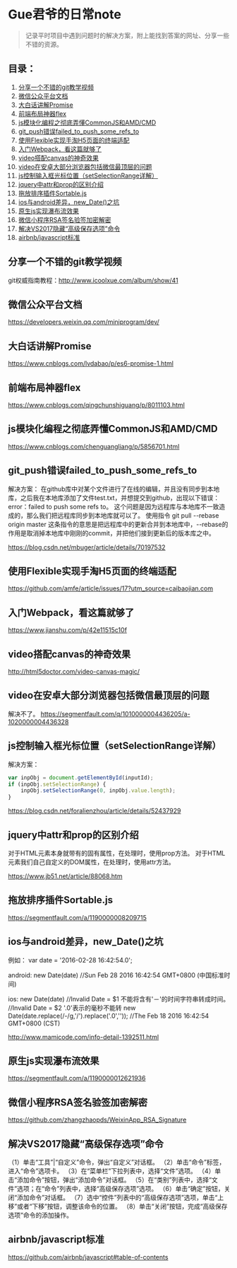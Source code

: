 # Gue君爷的日常note

>记录平时项目中遇到问题时的解决方案，附上能找到答案的网址、分享一些不错的资源。

## 目录：
1. [分享一个不错的git教学视频](#分享一个不错的git教学视频)
2. [微信公众平台文档](#微信公众平台文档)
3. [大白话讲解Promise](#大白话讲解Promise)
4. [前端布局神器flex](#前端布局神器flex)
5. [js模块化编程之彻底弄懂CommonJS和AMD/CMD](#js模块化编程之彻底弄懂CommonJS和AMD/CMD)
6. [git_push错误failed_to_push_some_refs_to](#git_push错误failed_to_push_some_refs_to)
7. [使用Flexible实现手淘H5页面的终端适配](#使用Flexible实现手淘H5页面的终端适配)
8. [入门Webpack，看这篇就够了](#入门Webpack，看这篇就够了)
9. [video搭配canvas的神奇效果](#video搭配canvas的神奇效果)
10. [video在安卓大部分浏览器包括微信最顶层的问题](#video在安卓大部分浏览器包括微信最顶层的问题)
11. [js控制输入框光标位置（setSelectionRange详解）](#js控制输入框光标位置（setSelectionRange详解）)
12. [jquery中attr和prop的区别介绍](#jquery中attr和prop的区别介绍)
13. [拖放排序插件Sortable.js](#拖放排序插件Sortable.js)
14. [ios与android差异，new_Date()之坑](#ios与android差异，new_Date()之坑)
15. [原生js实现瀑布流效果](#原生js实现瀑布流效果)
16. [微信小程序RSA签名验签加密解密](#微信小程序RSA签名验签加密解密)
17. [解决VS2017隐藏“高级保存选项”命令](#解决VS2017隐藏“高级保存选项”命令)
18. [airbnb/javascript标准](#airbnb/javascript标准)


## 分享一个不错的git教学视频
git权威指南教程：http://www.icoolxue.com/album/show/41


## 微信公众平台文档
https://developers.weixin.qq.com/miniprogram/dev/


## 大白话讲解Promise
https://www.cnblogs.com/lvdabao/p/es6-promise-1.html


## 前端布局神器flex
https://www.cnblogs.com/qingchunshiguang/p/8011103.html


## js模块化编程之彻底弄懂CommonJS和AMD/CMD
https://www.cnblogs.com/chenguangliang/p/5856701.html


## git_push错误failed_to_push_some_refs_to
解决方案：
在github库中对某个文件进行了在线的编辑，并且没有同步到本地库，之后我在本地库添加了文件test.txt，并想提交到github，出现以下错误：error：failed to push some refs to。
这个问题是因为远程库与本地库不一致造成的，那么我们把远程库同步到本地库就可以了。 
使用指令 git pull --rebase origin master
这条指令的意思是把远程库中的更新合并到本地库中，--rebase的作用是取消掉本地库中刚刚的commit，并把他们接到更新后的版本库之中。

https://blog.csdn.net/mbuger/article/details/70197532


## 使用Flexible实现手淘H5页面的终端适配
https://github.com/amfe/article/issues/17?utm_source=caibaojian.com


## 入门Webpack，看这篇就够了
https://www.jianshu.com/p/42e11515c10f


## video搭配canvas的神奇效果
http://html5doctor.com/video-canvas-magic/


## video在安卓大部分浏览器包括微信最顶层的问题
解决不了。
https://segmentfault.com/q/1010000004436205/a-1020000004436328


## js控制输入框光标位置（setSelectionRange详解）

解决方案：
```javascript
var inpObj = document.getElementById(inputId);
if (inpObj.setSelectionRange) {
    inpObj.setSelectionRange(0, inpObj.value.length);
}
```

https://blog.csdn.net/foralienzhou/article/details/52437929


## jquery中attr和prop的区别介绍

对于HTML元素本身就带有的固有属性，在处理时，使用prop方法。
对于HTML元素我们自己自定义的DOM属性，在处理时，使用attr方法。

https://www.jb51.net/article/88068.htm


## 拖放排序插件Sortable.js
https://segmentfault.com/a/1190000008209715


## ios与android差异，new_Date()之坑

例如：
var date = '2016-02-28 16:42:54.0';

android:
new Date(date)
//Sun Feb 28 2016 16:42:54 GMT+0800 (中国标准时间)

ios:
new Date(date)
//Invalid Date = $1     不能将含有'－'的时间字符串转成时间。
//Invalid Date = $2     '.0'表示的毫秒不能转
new Date(date.replace(/\-/g,'/').replace('.0',''));
//The Feb 18 2016 16:42:54 GMT+0800 (CST)

http://www.mamicode.com/info-detail-1392511.html


## 原生js实现瀑布流效果
https://segmentfault.com/a/1190000012621936


## 微信小程序RSA签名验签加密解密
https://github.com/zhangzhaopds/WeixinApp_RSA_Signature


## 解决VS2017隐藏“高级保存选项”命令
（1）单击“工具”|“自定义”命令，弹出“自定义”对话框。
（2）单击“命令”标签，进入“命令”选项卡。
（3）在“菜单栏”下拉列表中，选择“文件”选项。
（4）单击“添加命令”按钮，弹出“添加命令”对话框。
（5）在“类别”列表中，选择“文件”选项；在“命令”列表中，选择“高级保存选项”选项。
（6）单击“确定”按钮，关闭“添加命令”对话框。
（7）选中“控件”列表中的“高级保存选项”选项，单击“上移”或者“下移”按钮，调整该命令的位置。
（8）单击“关闭”按钮，完成“高级保存选项”命令的添加操作。


## airbnb/javascript标准
https://github.com/airbnb/javascript#table-of-contents